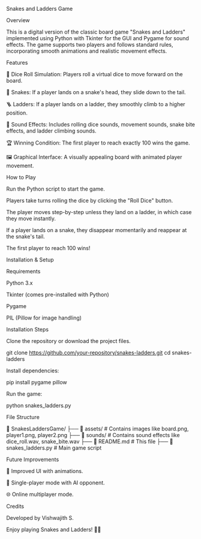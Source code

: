 Snakes and Ladders Game

Overview

This is a digital version of the classic board game "Snakes and Ladders" implemented using Python with Tkinter for the GUI and Pygame for sound effects. The game supports two players and follows standard rules, incorporating smooth animations and realistic movement effects.

Features

🎲 Dice Roll Simulation: Players roll a virtual dice to move forward on the board.

🐍 Snakes: If a player lands on a snake's head, they slide down to the tail.

🪜 Ladders: If a player lands on a ladder, they smoothly climb to a higher position.

🎵 Sound Effects: Includes rolling dice sounds, movement sounds, snake bite effects, and ladder climbing sounds.

🏆 Winning Condition: The first player to reach exactly 100 wins the game.

🖼 Graphical Interface: A visually appealing board with animated player movement.

How to Play

Run the Python script to start the game.

Players take turns rolling the dice by clicking the "Roll Dice" button.

The player moves step-by-step unless they land on a ladder, in which case they move instantly.

If a player lands on a snake, they disappear momentarily and reappear at the snake's tail.

The first player to reach 100 wins!

Installation & Setup

Requirements

Python 3.x

Tkinter (comes pre-installed with Python)

Pygame

PIL (Pillow for image handling)

Installation Steps

Clone the repository or download the project files.

git clone https://github.com/your-repository/snakes-ladders.git
cd snakes-ladders

Install dependencies:

pip install pygame pillow

Run the game:

python snakes_ladders.py

File Structure

📂 SnakesLaddersGame/
 ├── 🎨 assets/  # Contains images like board.png, player1.png, player2.png
 ├── 🎵 sounds/  # Contains sound effects like dice_roll.wav, snake_bite.wav
 ├── 📝 README.md  # This file
 ├── 🐍 snakes_ladders.py  # Main game script

Future Improvements

🎨 Improved UI with animations.

👤 Single-player mode with AI opponent.

🌐 Online multiplayer mode.

Credits

Developed by Vishwajith S.

Enjoy playing Snakes and Ladders! 🐍🎲

